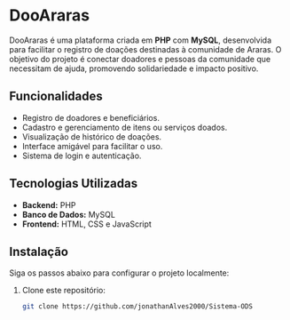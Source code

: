 # DooAraras

DooAraras é uma plataforma criada em **PHP** com **MySQL**, desenvolvida para facilitar o registro de doações destinadas à comunidade de Araras. O objetivo do projeto é conectar doadores e pessoas da comunidade que necessitam de ajuda, promovendo solidariedade e impacto positivo.

## Funcionalidades

- Registro de doadores e beneficiários.
- Cadastro e gerenciamento de itens ou serviços doados.
- Visualização de histórico de doações.
- Interface amigável para facilitar o uso.
- Sistema de login e autenticação.

## Tecnologias Utilizadas

- **Backend:** PHP
- **Banco de Dados:** MySQL
- **Frontend:** HTML, CSS e JavaScript

## Instalação

Siga os passos abaixo para configurar o projeto localmente:

1. Clone este repositório:
   ```bash
   git clone https://github.com/jonathanAlves2000/Sistema-ODS
